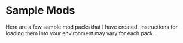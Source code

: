 # Sample Mods

Here are a few sample mod packs that I have created.
Instructions for loading them into your environment may vary for each pack.
